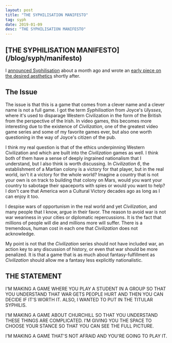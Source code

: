 ```yaml
---
layout: post
title: "THE SYPHILISATION MANIFESTO"
tag: syph
date: 2019-01-09
desc: "THE SYPHILISATION MANIFESTO"
---
```

<h2>[THE SYPHILISATION MANIFESTO](/blog/syph/manifesto)</h2>

I [announced Syphilisation](/blog/syph/announce) about a month ago and wrote an [early piece on the desired aesthetics](/blog/syph/earlyAesthetics) shortly after.

## The Issue

The issue is that this is a game that comes from a clever name and a clever name is not a full game. I got the term *Syphilisation* from Joyce's *Ulysses*, where it's used to disparage Western Civilization in the form of the British from the perspective of the Irish. In video games, this becomes more interesting due to the existence of *Civilization*, one of the greatest video game series and some of my favorite games ever, but also one worth questioning in the way of Joyce's citizen of the pub.


I think my real question is that of the ethics underpinning Western Civilization and which are built into the *Civilization* games as well. I think both of them have a sense of deeply ingrained nationalism that I understand, but I also think is worth discussing. In *Civilization 6*, the establishment of a Martian colony is a victory for that player, but in the real world, isn't it a victory for the whole world? Imagine a country that is not your own is on track to building that colony on Mars, would you want your country to sabotage their spaceports with spies or would you want to help? I don't care that America won a Cultural Victory decades ago as long as I can enjoy it too.


I despise wars of opportunism in the real world and yet *Civilization*, and many people that I know, argue in their favor. The reason to avoid war is not war weariness in your cities or diplomatic repercussions. It is the fact that millions of people will die and millions more will suffer. There is a tremendous, human cost in each one that *Civilization* does not acknowledge.


My point is not that the *Civilization* series should not have included war, an action key to any discussion of history, or even that war should be more penalized. It is that a game that is as much about fantasy-fulfillment as *Civilization* should allow me a fantasy less explicitly nationalistic.

## THE STATEMENT

I'M MAKING A GAME WHERE YOU PLAY A STUDENT IN A GROUP SO THAT YOU UNDERSTAND THAT WAR GETS PEOPLE HURT AND THEN YOU CAN DECIDE IF IT'S WORTH IT. ALSO, I WANTED TO PUT IN THE TITULAR SYPHILIS.


I'M MAKING A GAME ABOUT CHURCHILL SO THAT YOU UNDERSTAND THESE THINGS ARE COMPLICATED. I'M GIVING YOU THE SPACE TO CHOOSE YOUR STANCE SO THAT YOU CAN SEE THE FULL PICTURE.


I'M MAKING A GAME THAT'S NOT AFRAID AND YOU'RE GOING TO PLAY IT.

